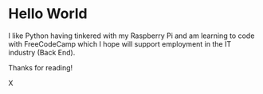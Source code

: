 
<h1> Hello World </h1>


<p1>I like Python having tinkered with my Raspberry Pi and am learning to code with FreeCodeCamp which I hope will support employment in the IT industry (Back End).

Thanks for reading!

X <p1>
